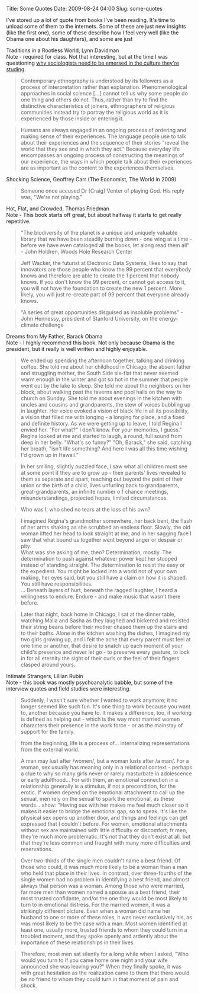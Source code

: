 Title: Some Quotes
Date: 2009-08-24 04:00
Slug: some-quotes

I've stored up a lot of quote from books I've been reading. It's time to
unload some of them to the internets. Some of these are just new
insights (like the first one), some of these describe how I feel very
well (like the Obama one about his daughters), and some are just

Traditions in a Rootless World, Lynn Davidman  
Note - required for class. Not that interesting, but at the time I was
questioning [why sociologists need to be emersed in the culture they're
studing](http://justinnhli.com/posts/2009/01/journalism-as-sociology-as-social.html).  

> Contemporary ethnography is understood by its followers as a process
> of interpretation rather than explanation. Phenomenological approaches
> in social science [...] cannot tell us why some people do one thing
> and others do not. Thus, rather than try to find the distinctive
> characteristics of joiners, ethnographers of religious communities
> instead try to portray the religious world as it is experienced by
> those inside or entering it.
> </p>

> Humans are always engaged in an ongoing process of ordering and making
> sense of their experiences. The language people use to talk about
> their experiences and the sequence of their stories "reveal the world
> that they see and in which they act." Because everyday life
> encompasses an ongoing process of constructing the meanings of our
> experience, the ways in which people talk about their experiences are
> as important as the content to the experiences themselves.

Shocking Science, Geoffrey Carr (The Economist, The World in 2009)  

> Someone once accused Dr [Craig] Venter of playing God. His reply was,
> "We're not playing."
> </p>

Hot, Flat, and Crowded, Thomas Friedman  
Note - This book starts off great, but about halfway it starts to get
really repetitive.  

> "The biodiversity of the planet is a unique and uniquely valuable
> library that we have been steadily burning down - one wing at a time -
> before we have even cataloged all the books, let along read them
> all" - John Holdren, Woods Hole Research Center
> </p>

> Jeff Wacker, the futurist at Electronic Data Systems, likes to say
> that innovators are those people who know the 99 percent that
> everybody knows and therefore are able to create the 1 percent that
> nobody knows. If you don't know the 99 percent, or cannot get access
> to it, you will not have the foundation to create the new 1 percent.
> More likely, you will just re-create part of 99 percent that everyone
> already knows.

> "A series of great opportunities disguised as insoluble problems" -
> John Hennessy, president of Stanford University, on the energy-climate
> challenge

Dreams from My Father, Barack Obama  
Note - I highly recommend this book. Not only because Obama is the
president, but it really is well written and highly enjoyable.  

> We ended up spending the afternoon together, talking and drinking
> coffee. She told me about her childhood in Chicago, the absent father
> and struggling mother, the South Side six-flat that never seemed warm
> enough in the winter and got so hot in the summer that people went out
> by the lake to sleep. She told me about the neighbors on her block,
> about walking past the taverns and pool halls on the way to church on
> Sunday. She told me about evenings in the kitchen with uncles and
> cousins and grandparents, the stew of voices bubbling up in laughter.
> Her voice evoked a vision of black life in all its possibility, a
> vision that filled me with longing - a longing for place, and a fixed
> and definite history. As we were getting up to leave, I told Regina I
> envied her. "For what?" I don't know. For your memories, I guess."
> Regina looked at me and started to laugh, a round, full sound from
> deep in her belly. "What's so funny?" "Oh, Barack," she said, catching
> her breath, "isn't life something? And here I was all this time
> wishing I'd grown up in Hawaii."
> </p>

> In her smiling, slightly puzzled face, I saw what all children must
> see at some point if they are to grow up - their parents' lives
> revealed to them as separate and apart, reaching out beyond the point
> of their union or the birth of a child, lives unfurling back to
> grandparents, great-grandparents, an infinite number o f chance
> meetings, misunderstandings, projected hopes, limited circumstances.

> Who was I, who shed no tears at the loss of his own?

> I imagined Regina's grandmother somewhere, her back bent, the flash of
> her arms shaking as she scrubbed an endless floor. Slowly, the old
> woman lifted her head to look straight at me, and in her sagging face
> I saw that what bound us together went beyond anger or despair or
> pity.  
> What was she asking of me, then? Determination, mostly. The
> determination to push against whatever power kept her stooped instead
> of standing straight. The determination to resist the easy or the
> expedient. You might be locked into a world not of your own making,
> her eyes said, but you still have a claim on how it is shaped. You
> still have responsibilities.  
> ... Beneath layers of hurt, beneath the ragged laughter, I heard a
> willingness to endure. Endure - and make music that wasn't there
> before.

> Later that night, back home in Chicago, I sat at the dinner table,
> watching Malia and Sasha as they laughed and bickered and resisted
> their string beans before their mother chased them up the stairs and
> to their baths. Alone in the kitchen washing the dishes, I imagined my
> two girls growing up, and I felt the ache that every parent must feel
> at one time or another, that desire to snatch up each moment of your
> child's presence and never let go - to preserve every gesture, to lock
> in for all eternity the sight of their curls or the feel of their
> fingers clasped around yours.

Intimate Strangers, Lillian Rubin  
Note - this book was mostly psychoanalytic babble, but some of the
interview quotes and field studies were interesting.  

> Suddenly, I wasn't sure whether I wanted to work anymore; it no longer
> seemed like such fun. It's one thing to work because you want to,
> another because you have to. It makes a difference, too, if working is
> defined as helping out - which is the way most married women
> characters their presence in the work force - or as the mainstay of
> support for the family.
> </p>

> from the beginning, life is a process of... internalizing
> representations from the external world.

> A man may lust after /women/, but a woman lusts after /a man/. For a
> woman, sex usually has meaning only in a relational context - perhaps
> a clue to why so many girls never or rarely masturbate in adolescence
> or early adulthood... For with them, an emotional connection in a
> relationship generally is a stimulus, if not a precondition, for the
> erotic. If women depend on the emotional attachment to call up the
> sexual, men rely on the sexual to spark the emotional, as these
> words... show: "Having sex with her makes me feel much closer so it
> makes it easier to bridge the emotional gap, so to speak. It's like
> the physical sex opens up another door, and things and feelings can
> get expressed that I couldn't before. For women, emotional attachments
> without sex are maintained with little difficulty or discomfort; fr
> men, they're much more problematic. It's not that they don't exist at
> all, but that they're less common and fraught with many more
> difficulties and reservations.

> Over two-thirds of the single men couldn't name a best friend. Of
> those who could, it was much more likely to be a woman than a man who
> held that place in their lives. In contrast, over three-fourths of the
> single women had no problem in identifying a best friend, and almost
> always that person was a woman. Among those who were married, far more
> men than women named a spouse as a best friend, their most trusted
> confidante, and/or the one they would be most likely to turn to in
> emotional distress. For the married women, it was a strikingly
> different picture. Even when a woman did name her husband to one or
> more of these roles, it was never exclusively his, as was most likely
> to be the case with a man. Most women identified at least one, usually
> more, trusted friends to whom they could turn in a troubled moment,
> and they spoke openly and ardently about the importance of these
> relationships in their lives.

> Therefore, most men sat silently for a long while when I asked, "Who
> would you turn to if you came home one night and your wife announced
> she was leaving you?" When they finally spoke, it was with great
> hesitation as the realization came to them that there would be no
> friend to whom they could turn in that moment of pain and shock.

